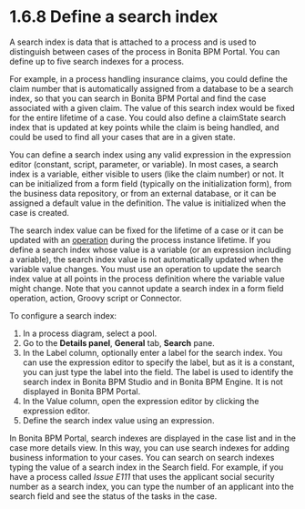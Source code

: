 # 1.6.8 Define a search index

A search index is data that is attached to a process and is used to distinguish between cases of the process in Bonita BPM Portal. You can define up to five search indexes for a process.

For example, in a process handling insurance claims, you could define the claim number that is automatically assigned from a database to be a search index, so that you can 
search in Bonita BPM Portal and find the case associated with a given claim. 
The value of this search index would be fixed for the entire lifetime of a case. You could also define a claimState search index that is updated at key points while the claim is being handled, 
and could be used to find all your cases that are in a given state.

You can define a search index using any valid expression in the expression editor (constant, script, parameter, or variable). 
In most cases, a search index is a variable, either visible to users (like the claim number) or not. It can be initialized from a form field (typically on the initialization form), from the business data repository, or from an external database, 
or it can be assigned a default 
value in the definition. The value is initialized when the case is created.

The search index value can be fixed for the lifetime of a case or it can be updated with an [operation](operations.md) during the process instance lifetime. 
If you define a search index whose value is a variable (or an expression including a variable), the search index value is not automatically updated when the variable value changes. 
You must use an operation to update the search index value at all points in the process definition where the variable value might change. 
Note that you cannot update a search index in a form field operation, action, Groovy script or Connector.

To configure a search index:

1. In a process diagram, select a pool.
2. Go to the **Details panel**, **General** tab, **Search** pane.
3. In the Label column, optionally enter a label for the search index. You can use the expression editor to specify the label, but as it is a constant, you can just type the label into the field. 
The label is used to identify the search index in Bonita BPM Studio and in Bonita BPM Engine. It is not displayed in Bonita BPM Portal.
4. In the Value column, open the expression editor by clicking the expression editor.
5. Define the search index value using an expression.

In Bonita BPM Portal, search indexes are displayed in the case list and in the case more details view. In this way, you can use search indexes for adding business information to your cases. 
You can search on search indexes typing the value of a search index in the Search field. For example, if you have a process called _Issue E111_ that uses the applicant
social security number as a search index, you can type the number of an applicant into the search field and see the status of the tasks in the case.